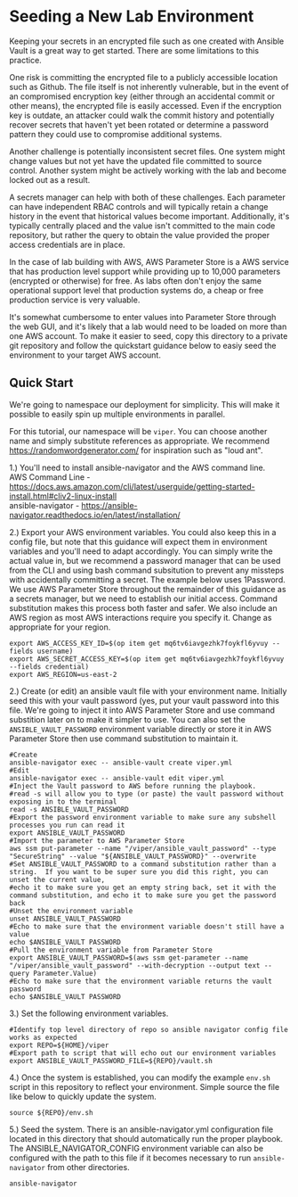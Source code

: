 # Seeding a New Lab Environment
Keeping your secrets in an encrypted file such as one created with Ansible Vault is a great way to get started.  There are some limitations to this practice.  

One risk is committing the encrypted file to a publicly accessible location such as Github.  The file itself is not inherently vulnerable, but in the event of an compromised encryption key (either through an accidental commit or other means), the encrypted file is easily accessed.  Even if the encryption key is outdate, an attacker could walk the commit history and potentially recover secrets that haven't yet been rotated or determine a password pattern they could use to compromise additional systems.

Another challenge is potentially inconsistent secret files.  One system might change values but not yet have the updated file committed to source control.  Another system might be actively working with the lab and become locked out as a result.

A secrets manager can help with both of these challenges.  Each parameter can have independent RBAC controls and will typically retain a change history in the event that historical values become important.  Additionally, it's typically centrally placed and the value isn't committed to the main code repository, but rather the query to obtain the value provided the proper access credentials are in place.

In the case of lab building with AWS, AWS Parameter Store is a AWS service that has production level support while providing up to 10,000 parameters (encrypted or otherwise) for free.  As labs often don't enjoy the same operational support level that production systems do, a cheap or free production service is very valuable.  

It's somewhat cumbersome to enter values into Parameter Store through the web GUI, and it's likely that a lab would need to be loaded on more than one AWS account.  To make it easier to seed, copy this directory to a private git repository and follow the quickstart guidance below to easiy seed the environment to your target AWS account.

## Quick Start
We're going to namespace our deployment for simplicity.  This will make it possible to easily spin up multiple environments in parallel.

For this tutorial, our namespace will be `viper`.  You can choose another name and simply substitute references as appropriate.  We recommend https://randomwordgenerator.com/ for inspiration such as "loud ant".

1.) You'll need to install ansible-navigator and the AWS command line.  
AWS Command Line - https://docs.aws.amazon.com/cli/latest/userguide/getting-started-install.html#cliv2-linux-install  
ansible-navigator - https://ansible-navigator.readthedocs.io/en/latest/installation/  

2.) Export your AWS environment variables.  You could also keep this in a config file, but note that this guidance will expect them in environment variables and you'll need to adapt accordingly.  You can simply write the actual value in, but we recommend a password manager that can be used from the CLI and using bash command subsitution to prevent any missteps with accidentally committing a secret.  The example below uses 1Password.  We use AWS Parameter Store throughout the remainder of this guidance as a secrets manager, but we need to establish our initial access.  Command substitution makes this process both faster and safer.  We also include an AWS region as most AWS interactions require you specify it.  Change as appropriate for your region.
```
export AWS_ACCESS_KEY_ID=$(op item get mq6tv6iavgezhk7foykfl6yvuy --fields username)
export AWS_SECRET_ACCESS_KEY=$(op item get mq6tv6iavgezhk7foykfl6yvuy --fields credential)
export AWS_REGION=us-east-2
```

2.) Create (or edit) an ansible vault file with your environment name. Initially seed this with your vault password (yes, put your vault password into this file.  We're going to inject it into AWS Parameter Store and use command substition later on to make it simpler to use.  You can also set the `ANSIBLE_VAULT_PASSWORD` environment variable directly or store it in AWS Parameter Store then use command substitution to maintain it.
```
#Create
ansible-navigator exec -- ansible-vault create viper.yml
#Edit
ansible-navigator exec -- ansible-vault edit viper.yml
#Inject the Vault password to AWS before running the playbook.
#read -s will allow you to type (or paste) the vault password without exposing in to the terminal 
read -s ANSIBLE_VAULT_PASSWORD
#Export the password environment variable to make sure any subshell processes you run can read it
export ANSIBLE_VAULT_PASSWORD
#Import the parameter to AWS Parameter Store
aws ssm put-parameter --name "/viper/ansible_vault_password" --type "SecureString" --value "${ANSIBLE_VAULT_PASSWORD}" --overwrite
#Set ANSIBLE_VAULT_PASSWORD to a command substitution rather than a string.  If you want to be super sure you did this right, you can unset the current value,
#echo it to make sure you get an empty string back, set it with the command substitution, and echo it to make sure you get the password back
#Unset the environment variable
unset ANSIBLE_VAULT_PASSWORD
#Echo to make sure that the environment variable doesn't still have a value
echo $ANSIBLE_VAULT PASSWORD
#Pull the environment variable from Parameter Store
export ANSIBLE_VAULT_PASSWORD=$(aws ssm get-parameter --name "/viper/ansible_vault_password" --with-decryption --output text --query Parameter.Value)
#Echo to make sure that the environment variable returns the vault password
echo $ANSIBLE_VAULT PASSWORD
```

3.) Set the following environment variables.
```
#Identify top level directory of repo so ansible navigator config file works as expected
export REPO=${HOME}/viper
#Export path to script that will echo out our environment variables 
export ANSIBLE_VAULT_PASSWORD_FILE=${REPO}/vault.sh
```

4.) Once the system is established, you can modify the example `env.sh` script in this repository to reflect your environment.  Simple source the file like below to quickly update the system.
```
source ${REPO}/env.sh
```

5.) Seed the system.  There is an ansible-navigator.yml configuration file located in this directory that should automatically run the proper playbook.  The ANSIBLE_NAVIGATOR_CONFIG environment variable can also be configured with the path to this file if it becomes necessary to run `ansible-navigator` from other directories.
```
ansible-navigator
```
